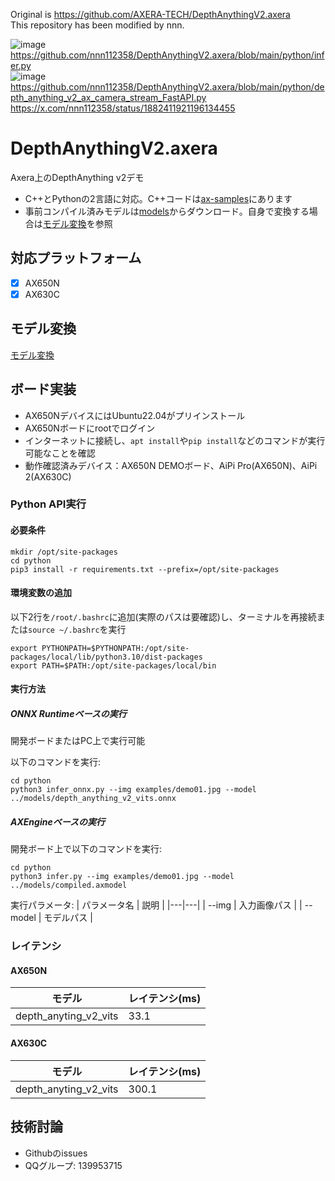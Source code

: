 
Original is https://github.com/AXERA-TECH/DepthAnythingV2.axera<br>
This repository has been modified by nnn.<br>

![image](https://github.com/user-attachments/assets/50b75567-c8ef-46d5-8df9-c2dba6b7e730)
https://github.com/nnn112358/DepthAnythingV2.axera/blob/main/python/infer.py<br>
![image](https://github.com/user-attachments/assets/bdfe6dd3-18bc-4ea2-915a-1141acb36034)
https://github.com/nnn112358/DepthAnythingV2.axera/blob/main/python/depth_anything_v2_ax_camera_stream_FastAPI.py<br>
https://x.com/nnn112358/status/1882411921196134455<br>

# DepthAnythingV2.axera

Axera上のDepthAnything v2デモ
- C++とPythonの2言語に対応。C++コードは[ax-samples](https://github.com/AXERA-TECH/ax-samples/blob/main/examples/ax650/ax_depth_anything_steps.cc)にあります
- 事前コンパイル済みモデルは[models](https://github.com/AXERA-TECH/DepthAnythingV2.axera/releases/download/v1.0.0/models.tar.gz)からダウンロード。自身で変換する場合は[モデル変換](/model_convert/README.md)を参照

## 対応プラットフォーム
- [x] AX650N
- [x] AX630C

## モデル変換
[モデル変換](./model_convert/README.md)

## ボード実装
- AX650NデバイスにはUbuntu22.04がプリインストール
- AX650Nボードにrootでログイン 
- インターネットに接続し、`apt install`や`pip install`などのコマンドが実行可能なことを確認
- 動作確認済みデバイス：AX650N DEMOボード、AiPi Pro(AX650N)、AiPi 2(AX630C)

### Python API実行
#### 必要条件
```
mkdir /opt/site-packages
cd python
pip3 install -r requirements.txt --prefix=/opt/site-packages
```

#### 環境変数の追加
以下2行を`/root/.bashrc`に追加(実際のパスは要確認)し、ターミナルを再接続または`source ~/.bashrc`を実行
```
export PYTHONPATH=$PYTHONPATH:/opt/site-packages/local/lib/python3.10/dist-packages
export PATH=$PATH:/opt/site-packages/local/bin
```

#### 実行方法
##### ONNX Runtimeベースの実行
開発ボードまたはPC上で実行可能

以下のコマンドを実行:
```
cd python
python3 infer_onnx.py --img examples/demo01.jpg --model ../models/depth_anything_v2_vits.onnx
```

##### AXEngineベースの実行
開発ボード上で以下のコマンドを実行:
```
cd python
python3 infer.py --img examples/demo01.jpg --model ../models/compiled.axmodel
```

実行パラメータ:
| パラメータ名 | 説明 |
|---|---|
| --img | 入力画像パス |
| --model | モデルパス |

### レイテンシ
#### AX650N
| モデル | レイテンシ(ms) |
|---|---|
|depth_anyting_v2_vits|33.1|

#### AX630C
| モデル | レイテンシ(ms) |
|---|---|
|depth_anyting_v2_vits|300.1|

## 技術討論
- Githubのissues
- QQグループ: 139953715
